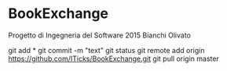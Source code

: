 # BookExchange
Progetto di Ingegneria del Software 2015 Bianchi Olivato

git add *
git commit -m "text"
git status
git remote add origin https://github.com/ITicks/BookExchange.git
git pull origin master
